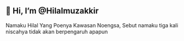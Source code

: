 ## 👋 Hi, I’m @Hilalmuzakkir

Namaku Hilal Yang Poenya Kawasan Noengsa, Sebut namaku tiga kali niscahya tidak akan berpengaruh apapun

<!---
Hilalmuzakkir/Hilalmuzakkir is a ✨ special ✨ repository because its `README.md` (this file) appears on your GitHub profile.
You can click the Preview link to take a look at your changes.
--->
